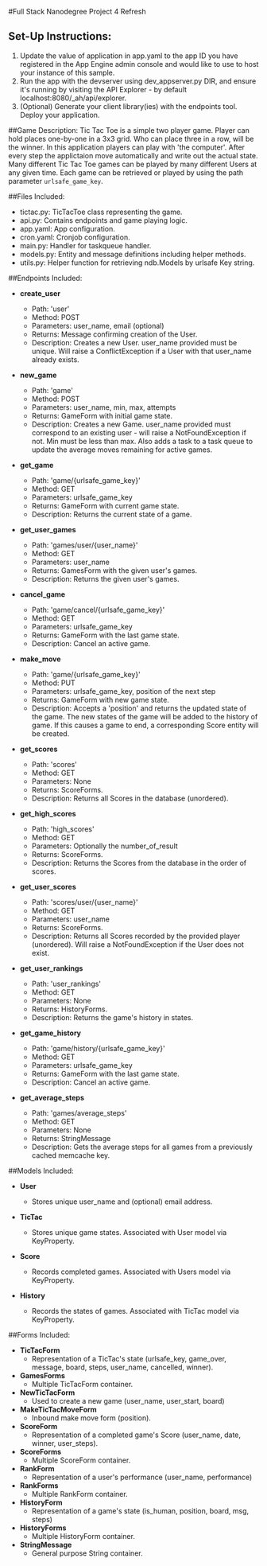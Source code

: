 #Full Stack Nanodegree Project 4 Refresh

## Set-Up Instructions:
1.  Update the value of application in app.yaml to the app ID you have registered
 in the App Engine admin console and would like to use to host your instance of this sample.
1.  Run the app with the devserver using dev_appserver.py DIR, and ensure it's
 running by visiting the API Explorer - by default localhost:8080/_ah/api/explorer.
1.  (Optional) Generate your client library(ies) with the endpoints tool.
 Deploy your application.



##Game Description:
Tic Tac Toe is a simple two player game. Player can hold places one-by-one in a 3x3 grid. Who can place three in a row, will be the winner.
In this application players can play with 'the computer'. After every step the applictaion move automatically and write out the actual state.
Many different Tic Tac Toe games can be played by many different Users at any given time. Each game can be retrieved or played by using the path parameter
`urlsafe_game_key`.

##Files Included:
 - tictac.py: TicTacToe class representing the game.
 - api.py: Contains endpoints and game playing logic.
 - app.yaml: App configuration.
 - cron.yaml: Cronjob configuration.
 - main.py: Handler for taskqueue handler.
 - models.py: Entity and message definitions including helper methods.
 - utils.py: Helper function for retrieving ndb.Models by urlsafe Key string.

##Endpoints Included:
 - **create_user**
    - Path: 'user'
    - Method: POST
    - Parameters: user_name, email (optional)
    - Returns: Message confirming creation of the User.
    - Description: Creates a new User. user_name provided must be unique. Will
    raise a ConflictException if a User with that user_name already exists.

 - **new_game**
    - Path: 'game'
    - Method: POST
    - Parameters: user_name, min, max, attempts
    - Returns: GameForm with initial game state.
    - Description: Creates a new Game. user_name provided must correspond to an
    existing user - will raise a NotFoundException if not. Min must be less than
    max. Also adds a task to a task queue to update the average moves remaining
    for active games.

 - **get_game**
    - Path: 'game/{urlsafe_game_key}'
    - Method: GET
    - Parameters: urlsafe_game_key
    - Returns: GameForm with current game state.
    - Description: Returns the current state of a game.

 - **get_user_games**
    - Path: 'games/user/{user_name}'
    - Method: GET
    - Parameters: user_name
    - Returns: GamesForm with the given user's games.
    - Description: Returns the given user's games.

 - **cancel_game**
    - Path: 'game/cancel/{urlsafe_game_key}'
    - Method: GET
    - Parameters: urlsafe_game_key
    - Returns: GameForm with the last game state.
    - Description: Cancel an active game.

 - **make_move**
    - Path: 'game/{urlsafe_game_key}'
    - Method: PUT
    - Parameters: urlsafe_game_key, position of the next step
    - Returns: GameForm with new game state.
    - Description: Accepts a 'position' and returns the updated state of the game. The new states of the game will be added to the history of game.
    If this causes a game to end, a corresponding Score entity will be created.

 - **get_scores**
    - Path: 'scores'
    - Method: GET
    - Parameters: None
    - Returns: ScoreForms.
    - Description: Returns all Scores in the database (unordered).

 - **get_high_scores**
    - Path: 'high_scores'
    - Method: GET
    - Parameters: Optionally the number_of_result
    - Returns: ScoreForms.
    - Description: Returns the Scores from the database in the order of scores.

 - **get_user_scores**
    - Path: 'scores/user/{user_name}'
    - Method: GET
    - Parameters: user_name
    - Returns: ScoreForms.
    - Description: Returns all Scores recorded by the provided player (unordered).
    Will raise a NotFoundException if the User does not exist.

 - **get_user_rankings**
    - Path: 'user_rankings'
    - Method: GET
    - Parameters: None
    - Returns: HistoryForms.
    - Description: Returns the game's history in states.

 - **get_game_history**
    - Path: 'game/history/{urlsafe_game_key}'
    - Method: GET
    - Parameters: urlsafe_game_key
    - Returns: GameForm with the last game state.
    - Description: Cancel an active game.

 - **get_average_steps**
    - Path: 'games/average_steps'
    - Method: GET
    - Parameters: None
    - Returns: StringMessage
    - Description: Gets the average steps for all games
    from a previously cached memcache key.

##Models Included:
 - **User**
    - Stores unique user_name and (optional) email address.

 - **TicTac**
    - Stores unique game states. Associated with User model via KeyProperty.

 - **Score**
    - Records completed games. Associated with Users model via KeyProperty.

 - **History**
    - Records the states of games. Associated with TicTac model via KeyProperty.

##Forms Included:
 - **TicTacForm**
    - Representation of a TicTac's state (urlsafe_key, game_over,
    message, board, steps, user_name, cancelled, winner).
 - **GamesForms**
    - Multiple TicTacForm container.
 - **NewTicTacForm**
    - Used to create a new game (user_name, user_start, board)
 - **MakeTicTacMoveForm**
    - Inbound make move form (position).
 - **ScoreForm**
    - Representation of a completed game's Score (user_name, date, winner, user_steps).
 - **ScoreForms**
    - Multiple ScoreForm container.
 - **RankForm**
    - Representation of a user's performance (user_name, performance)
 - **RankForms**
    - Multiple RankForm container.
 - **HistoryForm**
    - Representation of a game's state (is_human, position, board, msg, steps)
 - **HistoryForms**
    - Multiple HistoryForm container.
 - **StringMessage**
    - General purpose String container.